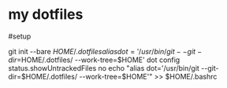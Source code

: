 # my dotfiles

#setup

git init --bare $HOME/.dotfiles
alias dot='/usr/bin/git --git-dir=$HOME/.dotfiles/ --work-tree=$HOME'
dot config status.showUntrackedFiles no
echo "alias dot='/usr/bin/git --git-dir=$HOME/.dotfiles/ --work-tree=$HOME'" >> $HOME/.bashrc

